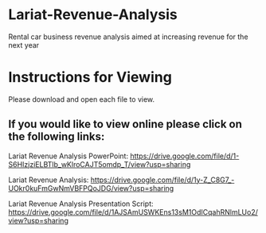# Lariat-Revenue-Analysis
Rental car business revenue analysis aimed at increasing revenue for the next year

# Instructions for Viewing
Please download and open each file to view.

## If you would like to view online please click on the following links:

Lariat Revenue Analysis PowerPoint: https://drive.google.com/file/d/1-S6HIzjziELBTlb_wKlroCAJT5omdp_T/view?usp=sharing

Lariat Revenue Analysis: https://drive.google.com/file/d/1y-Z_C8G7_-UOkr0kuFmGwNmVBFPQoJDG/view?usp=sharing

Lariat Revenue Analysis Presentation Script: https://drive.google.com/file/d/1AJSAmUSWKEns13sM1OdICqahRNlmLUo2/view?usp=sharing


